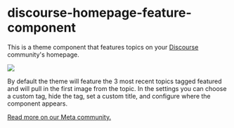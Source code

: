 # discourse-homepage-feature-component

This is a theme component that features topics on your [Discourse](discourse.org/) community's homepage.

<img src="https://d11a6trkgmumsb.cloudfront.net/optimized/3X/8/7/879f7f0b1d606d4a03a6b39e7cb5fae9e05cdc9e_2_1380x782.jpeg">

By default the theme will feature the 3 most recent topics tagged featured and will pull in the first image from the topic. In the settings you can choose a custom tag, hide the tag, set a custom title, and configure where the component appears.

[Read more on our Meta community.](https://meta.discourse.org/t/homepage-feature-component/144264)
